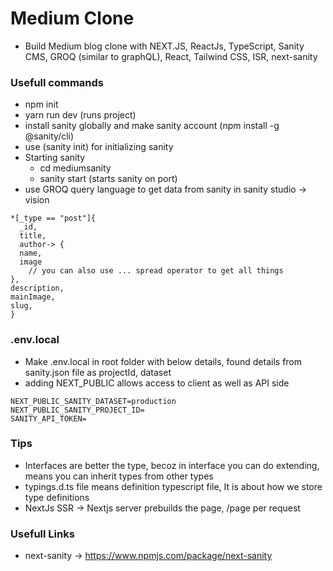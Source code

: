 # Medium Clone

- Build Medium blog clone with NEXT.JS, ReactJs, TypeScript, Sanity CMS, GROQ (similar to graphQL), React, Tailwind CSS, ISR, next-sanity

### Usefull commands

- npm init
- yarn run dev (runs project)
- install sanity globally and make sanity account (npm install -g @sanity/cli)
- use (sanity init) for initializing sanity
- Starting sanity
  - cd mediumsanity
  - sanity start (starts sanity on port)
- use GROQ query language to get data from sanity in sanity studio → vision

```
*[_type == "post"]{
  _id,
  title,
  author-> {
  name,
  image
	// you can also use ... spread operator to get all things
},
description,
mainImage,
slug,
}
```

### .env.local

- Make .env.local in root folder with below details, found details from sanity.json file as projectId, dataset
- adding NEXT_PUBLIC allows access to client as well as API side

```
NEXT_PUBLIC_SANITY_DATASET=production
NEXT_PUBLIC_SANITY_PROJECT_ID=
SANITY_API_TOKEN=
```

### Tips

- Interfaces are better the type, becoz in interface you can do extending, means you can inherit types from other types
- typings.d.ts file means definition typescript file, It is about how we store type definitions
- NextJs SSR -> Nextjs server prebuilds the page, /page per request

### Usefull Links

- next-sanity → https://www.npmjs.com/package/next-sanity
